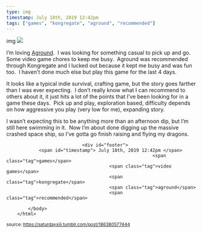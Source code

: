 ```yaml
---
type: img
timestamp: July 18th, 2019 12:42pm
tags: ["games", "kongregate", "aground", "recommended"]
---
```

img
<img src="https://saturdayxiii.github.io/media/186380577444.gif"/>
                                                                                          
I’m loving <a href="https://www.kongregate.com/games/terra0nova/aground" target="_blank">Aground</a>.  I was looking for something casual to pick up and go.  Some video game chores to keep me busy.  Aground was recommended through Kongregate and I lucked out because it kept me busy and was fun too.  I haven’t done much else but play this game for the last 4 days.

It looks like a typical indie survival, crafting game, but the story goes farther than I was ever expecting.  I don’t really know what I can recommend to others about it, it just hits a lot of the points that I’ve been looking for in a game these days.  Pick up and play, exploration based, difficulty depends on how aggressive you play (very low for me), expanding story.

I wasn’t expecting this to be anything more than an afternoon dip, but I’m still here swimming in it.  Now I’m about done digging up the massive crashed space ship, so I’ve gotta go finish raising and flying my dragons.
 
                                    
                
                
                
                
                                <div id="footer">
                <span id="timestamp"> July 18th, 2019 12:42pm </span>
                                                          <span class="tag">games</span>
                                          <span class="tag">video games</span>
                                          <span class="tag">kongregate</span>
                                          <span class="tag">aground</span>
                                          <span class="tag">recommended</span>
                                                    
            </body>
        </html>

        
<small>source: https://saturdayxiii.tumblr.com/post/186380577444</small>